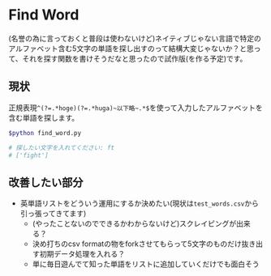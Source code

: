 # Find Word

(名誉の為に言っておくと普段は使わないけど)ネイティブじゃない言語で特定のアルファベット含む5文字の単語を探し出すのって結構大変じゃないか？と思って、それを探す関数を書けそうだなと思ったので試作版(を作る予定)です。

## 現状

正規表現`^(?=.*hoge)(?=.*huga)~以下略~.*$`を使って入力したアルファベットを含む単語を探します。

```zsh
$python find_word.py

# 探したい文字を入れてください: ft
# ['fight']
```

## 改善したい部分

* 英単語リストをどういう運用にするか決めたい(現状は`test_words.csv`から引っ張ってきてます)
  * (やったことないのでできるかわからないけど)スクレイピングが出来る？
  * 決め打ちのcsv formatの物をforkさせてもらって5文字のものだけ抜き出す初期データ処理を入れる？
  * 単に毎日遊んでて知った単語をリストに追加していくだけでも面白そう
